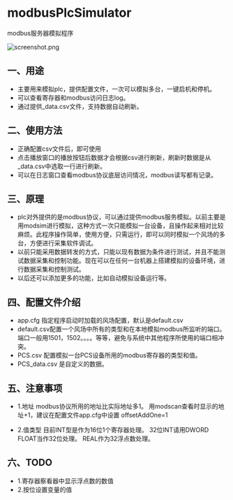 # modbusPlcSimulator
modbus服务器模拟程序

![screenshot.png](https://raw.githubusercontent.com/alongL/modbusPlcSimulator/master/imgs/screenshot.png "运行窗口")

## 一、用途
+ 主要用来模拟plc，提供配置文件，一次可以模拟多台，一键启机和停机。
+ 可以查看寄存器和modbus访问日志log。
+ 通过提供_data.csv文件，支持数据自动刷新。

## 二、使用方法
+ 正确配置csv文件后，即可使用
+ 点击播放窗口的播放按钮后数据才会根据csv进行刷新，刷新时数据是从 _data.csv中选取一行进行刷新。
+ 可以在日志窗口查看modbus协议底层访问情况，modbus读写都有记录。


## 三、原理
+ plc对外提供的是modbus协议，可以通过提供modbus服务模拟。以前主要是用modsim进行模拟，这种方式一次只能模拟一台设备，且操作起来相对比较麻烦。此程序操作简单，使用方便，只需运行，即可以同时模拟一个风场的多台，方便进行采集软件调试。
+ 以前只能采用数据转发的方式，只能以现有数据为条件进行测试，并且不能测试数据采集和控制功能。现在可以在任何一台机器上搭建模拟的设备环境，进行数据采集和控制测试。
+ 以后还可以添加更多的功能，比如自动模拟设备运行等。

## 四、配置文件介绍 
+ app.cfg 指定程序启动时加载的风场配置，默认是default.csv
+ default.csv配置一个风场中所有的类型和在本地模拟modbus所监听的端口。端口一般用1501，1502。。。。等等，避免与系统中其他程序所使用的端口相冲突。
+ PCS.csv 配置模拟一台PCS设备所用的modbus寄存器的类型和值。
+ PCS_data.csv 是自定义的数据。

## 五、注意事项
+ 1.地址
 modbus协议所用的地址比实际地址多1。 用modscan查看时显示的地址+1，建议在配置文件app.cfg中设置 offsetAddOne=1

+ 2.值类型
 目前INT型是作为16位1个寄存器处理。
 32位INT请用DWORD
 FLOAT当作32位处理。
 REAL作为32浮点数处理。


## 六、TODO
+ 1.寄存器察看器中显示浮点数的数值
+ 2.按位设置变量的值




